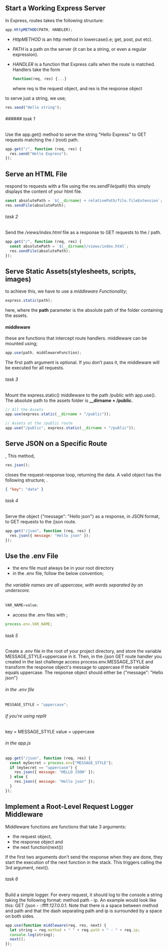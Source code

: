 ## Start a Working Express Server

In Express, routes takes the following structure:

```javascript
app.HttpMETHOD(PATH, HANDLER);
```

- _HttpMETHOD_ is an http method in lowercase(i.e; get, post, put etc).
- _PATH_ is a path on the server (it can be a string, or even a regular expression).
- _HANDLER_ is a function that Express calls when the route is matched.
  Handlers take the form

  ```javascript
  function(req, res) {...}
  ```

  where req is the request object, and res is the response object

to serve just a string, we use;

```javascript
res.send("Hello string");
```

###### ###### task 1

Use the app.get() method to serve the string "Hello Express" to GET requests matching the / (root) path.

```javascript
app.get("/", function (req, res) {
  res.send("Hello Express");
});
```

## Serve an HTML File

respond to requests with a file using the res.sendFile(path)
this simply displays the content of your html file.

```javascript
const absolutePath = `${__dirname} + relativePath/file.fileExtension`;
res.sendFile(absolutePath);
```

###### task 2

Send the _/views/index.html_ file as a response to GET requests to the / path.

```javascript
app.get("/", function (req, res) {
  const absolutePath = `${__dirname}/views/index.html`;
  res.sendFile(absolutePath);
});
```

## Serve Static Assets(stylesheets, scripts, images)

to achieve this, we have to use a _middleware Functionality_;

```javascript
express.static(path);
```

here, where the **path** parameter is the absolute path of the folder containing the assets.

#### middleware

these are functions that intercept route handlers.
middleware can be mounted using;

```javascript
app.use(path, middlewareFunction);
```

The first path argument is optional.
If you don’t pass it, the middleware will be executed for all requests.

###### task 3

Mount the express.static() middleware to the path /public with app.use().
The absolute path to the assets folder is **\_\_dirname + /public.**

```javascript
// All the Assets
app.use(express.static(__dirname + "/public"));

// Assets at the /public route
app.use("/public", express.static(__dirname + "/public"));
```

## Serve JSON on a Specific Route

, This method,

```javascript
res.json();
```

closes the request-response loop, returning the data.
A valid object has the following structure; .

```json
{ "key": "data" }
```

###### task 4

Serve the object {"message": "Hello json"} as a response, in JSON format, to GET requests to the /json route.

```javascript
app.get("/json", function (req, res) {
  res.json({ message: "Hello json" });
});
```

## Use the .env File

- the env file must always be in your root directory
- in the .env file, follow the below convention;

###### the variable names are all uppercase, with words separated by an underscore.

```s
VAR_NAME=value;
```

- access the .env files with ;

```javascript
process.env.VAR_NAME;
```

###### task 5

Create a .env file in the root of your project directory, and store the variable MESSAGE_STYLE=uppercase in it.
Then, in the /json GET route handler you created in the last challenge access process.env.MESSAGE_STYLE and transform the response object's message to uppercase if the variable equals uppercase.
The response object should either be {"message": "Hello json"}

###### in the .env file

```javascript
MESSAGE_STYLE = "uppercase";
```

###### if you're using replit

key = MESSAGE_STYLE
value = uppercase

###### in the app.js

```javascript
app.get("/json", function (req, res) {
  const mySecret = process.env["MESSAGE_STYLE"];
  if (mySecret == "uppercase") {
    res.json({ message: "HELLO JSON" });
  } else {
    res.json({ message: "Hello json" });
  }
});
```

## Implement a Root-Level Request Logger Middleware

Middleware functions are functions that take 3 arguments:

- the request object,
- the response object and
- the next function(next())

If the first two arguments don’t send the response when they are done,
they start the execution of the next function in the stack. This triggers calling the 3rd argument, next().

###### task 6

Build a simple logger.
For every request, it should log to the console a string taking the following format: method path - ip.
An example would look like this: GET /json - ::ffff:127.0.0.1.
Note that there is a space between method and path and that the dash separating path and ip is surrounded by a space on both sides.

```javascript
app.use(function middleware(req, res, next) {
  let string = req.method + " " + req.path + " - " + req.ip;
  console.log(string);
  next();
});
```
